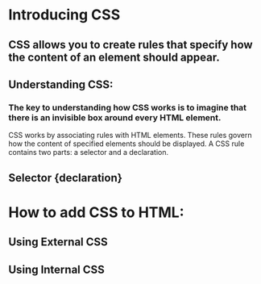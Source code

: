 # Introducing CSS

## CSS allows you to create rules that specify how the content of an element should appear.

## Understanding CSS:
### The key to understanding how CSS works is to imagine that there is an invisible box around every HTML element.

CSS works by associating rules with HTML elements. These rules govern how the content of specified elements should be displayed. A CSS rule contains two parts: a selector and a declaration.

## Selector {declaration}

# How to add CSS to HTML:
## Using External CSS
###  <link>
## Using Internal CSS
### <style>

# Inheritance
## If you specify the font-family or color properties on the <body> element, they will apply to most child elements. This is because the value of the font-family property is inherited by child elements. It saves you from having to apply these properties to as many elements (and results in simpler style sheets).

## Different versions of CSS & Browser Quirks
### CSS1 was released in 1996 and CSS2 followed two years later. Work on CSS3 has been ongoing but the major browsers have already started to implement it.


# Color
## Color can really bring your pages to life. Every color on a computer screen is created by mixing amounts of red, green, and blue.

### The color property allows you to specify the color of text inside an element. You can specify any color in CSS in one of three ways:
* RGB values : RGB(102,205,170)
* hex codes : #66cdaa
* color names: MediumAquaMarine

## background-color 
### CSS treats each HTML element as if it appears in a box, and the background-color property sets the color of the background for that box.
 
## find the color you want
### you can use a color picker.

# Contrast
## When picking foreground and background colors, it is important to ensure that there is enough contrast for the text to be legible.
*  Low Contrast
*  High Contrast
* Medium Contrast

# Opacity 
## CSS3 introduces the opacity property which allows you to specify the opacity of an element and any of its child elements. The value is a number between 0.0 and 1.0 (so a value of 0.5 is 50% opacity and 0.15 is 15% opacity).

# HSL Colors
## CSS3 introduces an entirely new and intuitive way to specify colors using hue, saturation, and lightness values.
* hue
* saturation
* lightness



